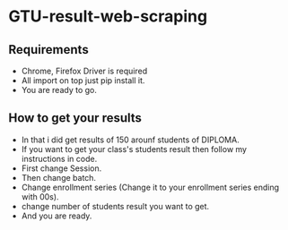 # GTU-result-web-scraping

## Requirements

- Chrome, Firefox Driver is required
- All import on top just pip install it.
- You are ready to go.

## How to get your results

- In that i did get results of 150 arounf students of DIPLOMA.
- If you want to get your class's students result then follow my instructions in code.
- First change Session.
- Then change batch.
- Change enrollment series (Change it to your enrollment series ending with 00s).
- change number of students result you want to get.
-  And you are ready.

